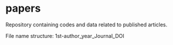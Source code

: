 # papers

Repository containing codes and data related to published articles.

File name structure: 1st-author_year_Journal_DOI
